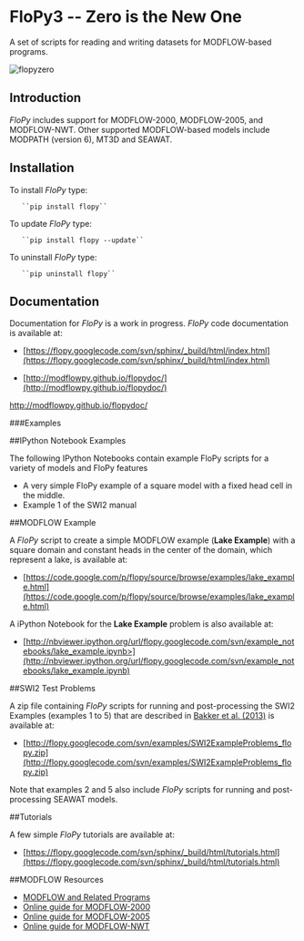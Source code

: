 FloPy3 -- Zero is the New One
=============================

A set of scripts for reading and writing datasets for MODFLOW-based programs.

![flopyzero](https://raw.githubusercontent.com/modflowpy/flopy/master/examples/images/flopyzero.png)

Introduction
-----------------------------------------------

*FloPy* includes support for MODFLOW-2000, MODFLOW-2005, and MODFLOW-NWT. Other supported MODFLOW-based models include MODPATH (version 6), MT3D and SEAWAT.


Installation
-----------------------------------------------

To install *FloPy* type:

       ``pip install flopy``

To update *FloPy* type:

       ``pip install flopy --update``

To uninstall *FloPy* type:

       ``pip uninstall flopy``


Documentation
-----------------------------------------------

Documentation for *FloPy* is a work in progress. *FloPy* code documentation is available at:

+ [https://flopy.googlecode.com/svn/sphinx/_build/html/index.html](https://flopy.googlecode.com/svn/sphinx/_build/html/index.html)

+ [http://modflowpy.github.io/flopydoc/](http://modflowpy.github.io/flopydoc/)


http://modflowpy.github.io/flopydoc/


###Examples

##IPython Notebook Examples

The following IPython Notebooks contain example FloPy scripts for a variety of models and FloPy features

+ A very simple FloPy example of a square model with a fixed head cell in the middle. 
+ Example 1 of the SWI2 manual

##MODFLOW Example

A *FloPy* script to create a simple MODFLOW example (**Lake Example**) with a square domain and constant heads in the center of the domain, which represent a lake, is available at:

+ [https://code.google.com/p/flopy/source/browse/examples/lake_example.html](https://code.google.com/p/flopy/source/browse/examples/lake_example.html)

A iPython Notebook for the **Lake Example** problem is also available at:

+ [http://nbviewer.ipython.org/url/flopy.googlecode.com/svn/example_notebooks/lake_example.ipynb>](http://nbviewer.ipython.org/url/flopy.googlecode.com/svn/example_notebooks/lake_example.ipynb)


##SWI2 Test Problems

A zip file containing *FloPy* scripts for running and post-processing the SWI2 Examples (examples 1 to 5) that are described in [Bakker et al. (2013)](http://pubs.usgs.gov/tm/6a46/) is available at:

+ [http://flopy.googlecode.com/svn/examples/SWI2ExampleProblems_flopy.zip](http://flopy.googlecode.com/svn/examples/SWI2ExampleProblems_flopy.zip)

Note that examples 2 and 5 also include *FloPy* scripts for running and post-processing SEAWAT models.


##Tutorials

A few simple *FloPy* tutorials are available at:

+ [https://flopy.googlecode.com/svn/sphinx/_build/html/tutorials.html](https://flopy.googlecode.com/svn/sphinx/_build/html/tutorials.html)


##MODFLOW Resources

+ [MODFLOW and Related Programs](http://water.usgs.gov/ogw/modflow/)
+ [Online guide for MODFLOW-2000](http://water.usgs.gov/nrp/gwsoftware/modflow2000/Guide/index.html)
+ [Online guide for MODFLOW-2005](http://water.usgs.gov/ogw/modflow/MODFLOW-2005-Guide/)
+ [Online guide for MODFLOW-NWT](http://water.usgs.gov/ogw/modflow-nwt/MODFLOW-NWT-Guide/)
